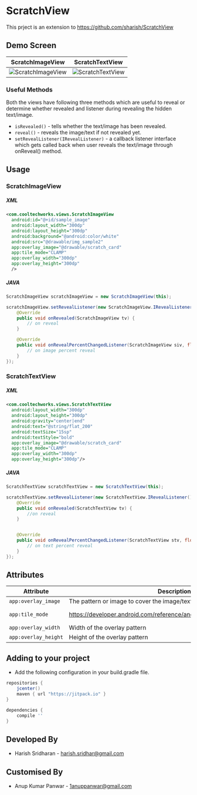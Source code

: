 # ScratchView

This prject is an extension to https://github.com/sharish/ScratchView

  
Demo Screen
------    

|     ScratchImageView                |        ScratchTextView              | 
| ----------------------------  | ----------------------------- | 
| ![ScratchImageView][scratch_image] | ![ScratchTextView][scratch_text]   |

### Useful Methods

Both the views have following three methods which are useful to reveal or determine whether revealed and listener during revealing the hidden text/image.

* ```isRevealed()``` - tells whether the text/image has been revealed.
* ```reveal()``` - reveals the image/text if not revealed yet.
* ```setRevealListener(IRevealListener)``` - a callback listener interface which gets called back when user reveals the text/image
through onReveal() method.

Usage
--------

### ScratchImageView

##### XML

```xml
<com.cooltechworks.views.ScratchImageView
  android:id="@+id/sample_image"
  android:layout_width="300dp"
  android:layout_height="300dp"
  android:background="@android:color/white"
  android:src="@drawable/img_sample2"
  app:overlay_image="@drawable/scratch_card"
  app:tile_mode="CLAMP"
  app:overlay_width="300dp"
  app:overlay_height="300dp"
  />

```

##### JAVA

```java
ScratchImageView scratchImageView = new ScratchImageView(this);

scratchImageView.setRevealListener(new ScratchImageView.IRevealListener() {
    @Override
    public void onRevealed(ScratchImageView tv) {
        // on reveal
    }

    @Override
    public void onRevealPercentChangedListener(ScratchImageView siv, float percent) {
        // on image percent reveal
    }
});
```

### ScratchTextView

##### XML

```xml
<com.cooltechworks.views.ScratchTextView
  android:layout_width="300dp"
  android:layout_height="300dp"
  android:gravity="center|end"
  android:text="@string/flat_200"
  android:textSize="15sp"
  android:textStyle="bold"
  app:overlay_image="@drawable/scratch_card"
  app:tile_mode="CLAMP"
  app:overlay_width="300dp"
  app:overlay_height="300dp"/>

```

##### JAVA

```java
ScratchTextView scratchTextView = new ScratchTextView(this);

scratchTextView.setRevealListener(new ScratchTextView.IRevealListener() {
    @Override
    public void onRevealed(ScratchTextView tv) {
        //on reveal
    }


    @Override
    public void onRevealPercentChangedListener(ScratchTextView stv, float percent) {
        // on text percent reveal
    }
});
```


Attributes
--------
|     Attribute                |        Description              |          Values               | 
| ----------------------------  | ----------------------------- |  ----------------------------- |
| `app:overlay_image` | The pattern or image to cover the image/text.  | @drawable/scratch_card |
| `app:tile_mode` | https://developer.android.com/reference/android/graphics/Shader.TileMode | CLAMP / MIRROR / REPEAT|
| `app:overlay_width` | Width of the overlay pattern | 300dp |
| `app:overlay_height` | Height of the overlay pattern | 300dp |


Adding to your project
------------------------

- Add the following configuration in your build.gradle file.

```gradle
repositories {
    jcenter()
    maven { url "https://jitpack.io" }
}

dependencies {
    compile ''
}
```

Developed By
------------

* Harish Sridharan - <harish.sridhar@gmail.com>


Customised By
------------

* Anup Kumar Panwar - <1anuppanwar@gmail.com>



[scratch_image]:https://raw.githubusercontent.com/cooltechworks/ScratchView/2ec97c9a539d5976b68bf62ec07df8c727d72be2/screenshots/scratch_image_view_demo.gif
[scratch_text]:https://raw.githubusercontent.com/cooltechworks/ScratchView/master/screenshots/scratch_text_view_demo.gif



